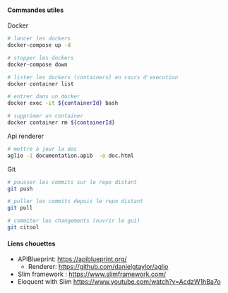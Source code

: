 #### Commandes utiles

Docker

```bash
# lancer les dockers
docker-compose up -d

# stopper les dockers 
docker-compose down 

# lister les dockers (containers) en cours d'execution
docker container list

# entrer dans un docker 
docker exec -it ${containerId} bash

# supprimer un container 
docker container rm ${containerId}
```

Api renderer

```bash
# mettre à jour la doc
aglio -i documentation.apib  -o doc.html
```

Git

```bash
# pousser les commits sur le repo distant
git push 

# puller les commits depuis le repo distant
git pull 

# commiter les changements (ouvrir le gui)
git citool
```



#### Liens chouettes

- APIBlueprint: https://apiblueprint.org/
  - Renderer:  https://github.com/danielgtaylor/aglio
- Slim framework :  https://www.slimframework.com/
- Eloquent with Slim https://www.youtube.com/watch?v=AcdzW1hBa7o

